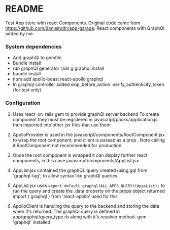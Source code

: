# README

Test App store with react Components. Original code came from https://github.com/danielrudn/app-garage. React components with GraphQl added by me.



### System dependencies ###

* Add graphQl to gemfile
* Bundle install
* run graphQl generator rails g graphql:install
* bundle install
* npm add apollo-boast react-apollo graphql
* In graphql controller added skip_before_action :verify_authenticity_token   (for test only)

### Configuration ###

1. Uses react_on_rails gem to provide graphQl server backend
To create component they must be registered in javascript/packs/application.js
then imported into other jsx files that use them

2. ApolloProvider is used in the javascript/components/RootComponent.jsx to wrap the root component, and client is passed as a prop <Apolloprovider client={client}>. Note calling it RootComponent not recommended for production

3. Once the root component is wrapped it can display further react components, in this case javascript/components/AppList.jsx

4. AppList.jsx contained the graphQL query created using gql from 'graphql-tag'; to allow syntax like graphQl queries

5. AppList.jsx uses `export default graphql(ALL_APPS_QUERY)(AppsList);` to run the query and create the .data property on the props object returned
import { graphql } from 'react-apollo' used for this

6. ApolloClient is handling the query to the backend and storing the data when it's returned. The graphQl query is defined in
app/graphql/query_type.rb along with it's resolver method. gem 'graphql' installed



